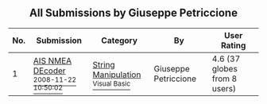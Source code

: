 ﻿<div align="center">

## All Submissions by Giuseppe Petriccione

</div>

No.  | Submission | Category | By   | User Rating
---- | ---------- | -------- | ---- | -----------
1 | [AIS NMEA DEcoder<br /><sup>2008-11-22 10:50:02</sup>](https://github.com/Planet-Source-Code/giuseppe-petriccione-ais-nmea-decoder__1-71432) | [String Manipulation<br /><sup>Visual Basic</sup>](../ByCategory/string-manipulation__1-5.md) | Giuseppe Petriccione | 4.6 (37 globes from 8 users)
